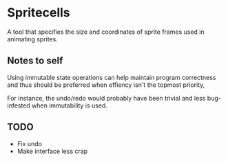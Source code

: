 
Spritecells
===========

A tool that specifies the size and coordinates
of sprite frames used in animating sprites.


## Notes to self

Using immutable state operations can help
maintain program correctness and thus
should be preferred when effiency isn't the topmost priority,

For instance, the undo/redo would probably have been trivial
and less bug-infested when immutability is used.


## TODO
- Fix undo
- Make interface less crap

